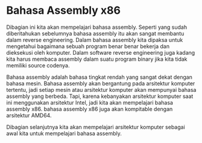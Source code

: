 # Bahasa Assembly x86

Dibagian ini kita akan mempelajari bahasa assembly. Seperti yang sudah diberitahukan sebelumnya bahasa assembly itu akan sangat membantu dalam reverse engineering. Dalam bahasa assembly kita dipaksa untuk mengetahui bagaimana sebuah program benar benar bekerja dan dieksekusi oleh komputer. Dalam software reverse engineering juga kadang kita harus membaca assembly dalam suatu program binary jika kita tidak memiliki source codenya.

Bahasa assembly adalah bahasa tingkat rendah yang sangat dekat dengan bahasa mesin. Bahasa assembly akan bergantung pada arsitektur komputer tertentu, jadi setiap mesin atau arsitektur komputer akan mempunyai bahasa assembly yang berbeda. Tapi, karena kebanyakan arsitektur komputer saat ini menggunakan arsitektur Intel, jadi kita akan mempelajari bahasa assembly x86. bahasa assembly x86 juga akan kompitable dengan arsitektur AMD64.

Dibagian selanjutnya kita akan mempelajari arsitektur komputer sebagai awal kita untuk mempelajari bahasa assembly.
